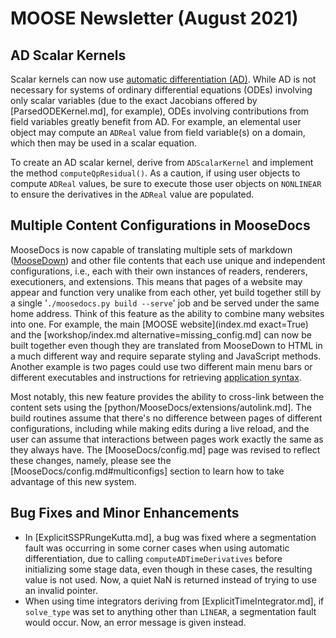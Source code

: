 # MOOSE Newsletter (August 2021)

## AD Scalar Kernels

Scalar kernels can now use [automatic differentiation (AD)](automatic_differentiation/index.md).
While AD is not necessary for systems of ordinary differential equations (ODEs)
involving only scalar variables (due to the exact Jacobians offered by
[ParsedODEKernel.md], for example), ODEs involving contributions from field
variables greatly benefit from AD. For example, an elemental user object may
compute an `ADReal` value from field variable(s) on a domain, which then may
be used in a scalar equation.

To create an AD scalar kernel, derive from `ADScalarKernel` and implement the
method `computeQpResidual()`. As a caution, if using user objects to compute
`ADReal` values, be sure to execute those user objects on `NONLINEAR` to
ensure the derivatives in the `ADReal` value are populated.

## Multiple Content Configurations in MooseDocs

MooseDocs is now capable of translating multiple sets of markdown
([MooseDown](MooseDocs/specification.md)) and other file contents that each use unique and
independent configurations, i.e., each with their own instances of readers, renderers, executioners,
and extensions. This means that pages of a website may appear and function very unalike from each
other, yet build together still by a single '`./moosedocs.py build --serve`' job and be served under
the same home address. Think of this feature as the ability to combine many websites into one. For
example, the main [MOOSE website](index.md exact=True) and the
[workshop/index.md alternative=missing_config.md] can now be built together even though they are
translated from MooseDown to HTML in a much different way and require separate styling and
JavaScript methods. Another example is two pages could use two different main menu bars or different
executables and instructions for retrieving [application syntax](MooseDocs/extensions/appsyntax.md).

Most notably, this new feature provides the ability to cross-link between the content sets using the
[python/MooseDocs/extensions/autolink.md]. The build routines assume that there's no difference
between pages of different configurations, including while making edits during a live reload, and
the user can assume that interactions between pages work exactly the same as they always have. The
[MooseDocs/config.md] page was revised to reflect these changes, namely, please see the
[MooseDocs/config.md#multiconfigs] section to learn how to take advantage of this new system.

## Bug Fixes and Minor Enhancements

- In [ExplicitSSPRungeKutta.md], a bug was fixed where a segmentation fault was
  occurring in some corner cases when using automatic differentiation, due to
  calling `computeADTimeDerivatives` before initializing some stage data, even
  though in these cases, the resulting value is not used. Now, a quiet NaN is
  returned instead of trying to use an invalid pointer.
- When using time integrators deriving from [ExplicitTimeIntegrator.md], if
  `solve_type` was set to anything other than `LINEAR`, a segmentation fault
  would occur. Now, an error message is given instead.

